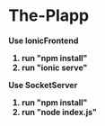 # The-Plapp

<b>Use IonicFrontend<b>
  1. run "npm install"
  2. run "ionic serve"

<b>Use SocketServer<b>
  1. run "npm install"
  2. run "node index.js"
